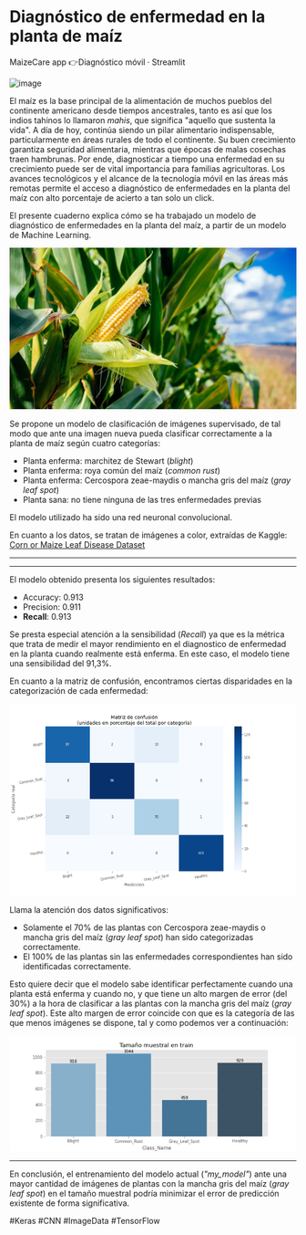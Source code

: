 # Diagnóstico de enfermedad en la planta de maíz

MaizeCare app 👉Diagnóstico móvil · Streamlit

![image](https://user-images.githubusercontent.com/72160486/164451013-a854996b-73cf-4d53-8220-bd3d7f1fb2da.png)

El maíz es la base principal de la alimentación de muchos pueblos del continente americano desde tiempos ancestrales, tanto es así que los indios tahinos lo llamaron _mahis_, que significa "aquello que sustenta la vida". A día de hoy, continúa siendo un pilar alimentario indispensable, particularmente en áreas rurales de todo el continente. Su buen crecimiento garantiza seguridad alimentaria, mientras que épocas de malas cosechas traen hambrunas. Por ende, diagnosticar a tiempo una enfermedad en su crecimiento puede ser de vital importancia para familias agricultoras. Los avances tecnológicos y el alcance de la tecnología móvil en las áreas más remotas permite el acceso a diagnóstico de enfermedades en la planta del maíz con alto porcentaje de acierto a tan solo un click. 

El presente cuaderno explica cómo se ha trabajado un modelo de diagnóstico de enfermedades en la planta del maíz, a partir de un modelo de Machine Learning.

![Texto alternativo](/src/utils/corn-vs-maize-01-1140x641.jpg)

Se propone un modelo de clasificación de imágenes supervisado, de tal modo que ante una imagen nueva pueda clasificar correctamente a la planta de maíz según cuatro categorías:
- Planta enferma: marchitez de Stewart (_blight_)
- Planta enferma: roya común del maíz (_common rust_)
- Planta enferma: Cercospora zeae-maydis o mancha gris del maíz (_gray leaf spot_)
- Planta sana: no tiene ninguna de las tres enfermedades previas

El modelo utilizado ha sido una red neuronal convolucional.

En cuanto a los datos, se tratan de imágenes a color, extraídas de Kaggle: [Corn or Maize Leaf Disease Dataset](https://www.kaggle.com/datasets/smaranjitghose/corn-or-maize-leaf-disease-dataset)

----------------------------------------------------------------------------------------------
----------------------------------------------------------------------------------------------

El modelo obtenido presenta los siguientes resultados:
- Accuracy: 0.913
- Precision: 0.911
- __Recall__: 0.913

Se presta especial atención a la sensibilidad (_Recall_) ya que es la métrica que trata de medir el mayor rendimiento en el diagnostico de enfermedad en la planta cuando realmente está enferma. En este caso, el modelo tiene una sensibilidad del 91,3%.

En cuanto a la matriz de confusión, encontramos ciertas disparidades en la categorización de cada enfermedad:

![Texto alternativo](/src/utils/cm_my_model.png)

Llama la atención dos datos significativos:
- Solamente el 70% de las plantas con Cercospora zeae-maydis o mancha gris del maíz (_gray leaf spot_) han sido categorizadas correctamente.
- El 100% de las plantas sin las enfermedades correspondientes han sido identificadas correctamente.

Esto quiere decir que el modelo sabe identificar perfectamente cuando una planta está enferma y cuando no, y que tiene un alto margen de error (del 30%) a la hora de clasificar a las plantas con la mancha gris del maíz (_gray leaf spot_). Este alto margen de error  coincide con que es la categoría de las que menos imágenes se dispone, tal y como podemos ver a continuación:

![Texto alternativo](/src/utils/number_images.png)

----------------------------------------------------------------------------------------------
En conclusión, el entrenamiento del modelo actual (_"my_model"_) ante una mayor cantidad de imágenes de plantas con la mancha gris del maíz (_gray leaf spot_) en el tamaño muestral podría minimizar el error de predicción existente de forma significativa.

#Keras #CNN #ImageData #TensorFlow
